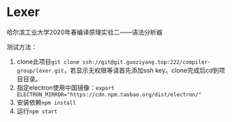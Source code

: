 # Lexer

哈尔滨工业大学2020年春编译原理实验二——语法分析器

测试方法：

1. clone此项目`git clone ssh://git@git.guoziyang.top:222/compiler-group/lexer.git`，若显示无权限等请首先添加ssh key。clone完成后cd到项目目录。
2. 指定electron使用中国镜像：`export ELECTRON_MIRROR="https://cdn.npm.taobao.org/dist/electron/"`
3. 安装依赖`npm install`
4. 运行`npm start`